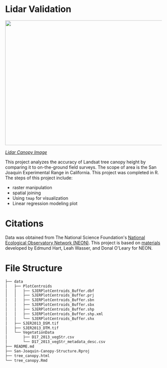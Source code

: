 # Lidar Validation

<img src="https://github.com/hazelvaq/San-Joaquin-Canopy-Structure/assets/108312152/87ad5ced-3346-478d-afd0-c27a8565afcb" width="800" height="400">

[*Lidar Canopy Image*](https://resilience-blog.com/2022/07/06/how-we-can-better-understand-our-forest-ecosystems-with-laser-scanning/)


This project analyzes the accuracy of Landsat tree canopy height by comparing it to on-the-ground field surveys. The scope of area is the San Joaquin Experimental Range in 
California. This project was completed in R. The steps of this project include:

- raster manipulation
- spatial joining
-  Using `tmap` for visualization
-  Linear regression modeling plot


# Citations
Data was obtained from The National Science Foundation's [National Ecological Observatory Network (NEON)](https://www.neonscience.org/about).
This project is based on [materials](https://www.neonscience.org/resources/learning-hub/tutorials/introduction-light-detection-and-ranging-lidar-explore-point) developed by Edmund Hart, Leah Wasser, and Donal O'Leary for NEON.

# File Structure
```markdown
├── data
│   ├── PlotCentroids
│   │   ├── SJERPlotCentroids_Buffer.dbf
│   │   ├── SJERPlotCentroids_Buffer.prj
│   │   ├── SJERPlotCentroids_Buffer.sbn
│   │   ├── SJERPlotCentroids_Buffer.sbx
│   │   ├── SJERPlotCentroids_Buffer.shp
│   │   ├── SJERPlotCentroids_Buffer.shp.xml
│   │   └── SJERPlotCentroids_Buffer.shx
│   ├── SJER2013_DSM.tif
│   ├── SJER2013_DTM.tif
│   └── VegetationData
│       ├── D17_2013_vegStr.csv
│       └── D17_2013_vegStr_metadata_desc.csv
├── README.md
├── San-Joaquin-Canopy-Structure.Rproj
├── tree_canopy.html
└── tree_canopy.Rmd
```

